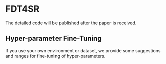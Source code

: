 # FDT4SR
The detailed code will be published after the paper is received.
## Hyper-parameter Fine-Tuning
If you use your own environment or dataset, we provide some suggestions and ranges for fine-tuning of hyper-parameters.
